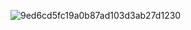 ![9ed6cd5fc19a0b87ad103d3ab27d1230](https://github.com/user-attachments/assets/eae1f40c-ee87-4f5e-8a2e-0d0feaa3b9eb)
